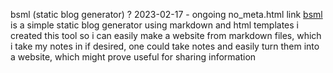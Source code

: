 bsml (static blog generator)
?
2023-02-17 - ongoing
no_meta.html
link
[bsml](https://github.com/parlajatwit/bsml) is a simple static blog generator using markdown and html templates
i created this tool so i can easily make a website from markdown files, which i take my notes in
if desired, one could take notes and easily turn them into a website, which might prove useful for sharing information
